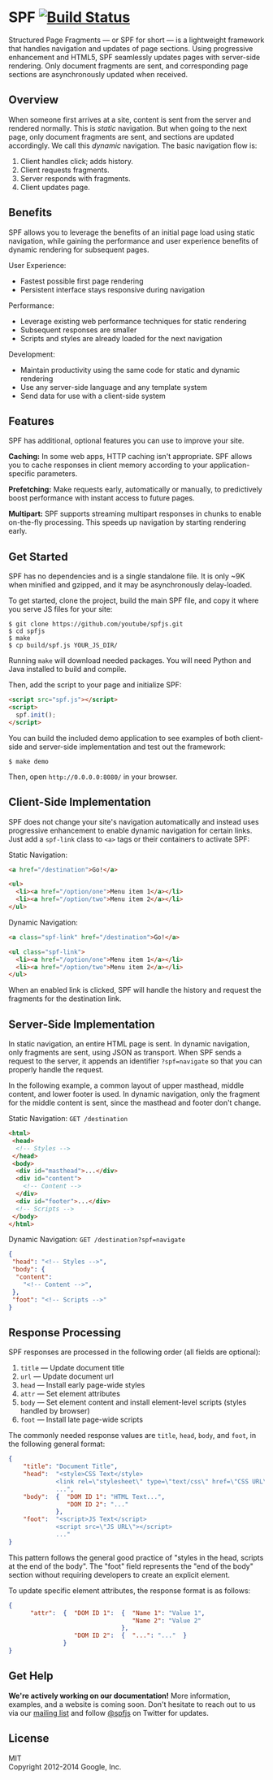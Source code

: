 # SPF  [![Build Status](https://secure.travis-ci.org/youtube/spfjs.png?branch=master)](http://travis-ci.org/youtube/spfjs)

Structured Page Fragments — or SPF for short — is a lightweight framework that
handles navigation and updates of page sections. Using progressive
enhancement and HTML5, SPF seamlessly updates pages with server-side rendering.
Only document fragments are sent, and corresponding page sections are
asynchronously updated when received.


## Overview

When someone first arrives at a site, content is sent from the server and
rendered normally.  This is _static_ navigation.  But when going to the next
page, only document fragments are sent, and sections are updated accordingly.
We call this _dynamic_ navigation.  The basic navigation flow is:

1. Client handles click; adds history.
2. Client requests fragments.
3. Server responds with fragments.
4. Client updates page.


## Benefits

SPF allows you to leverage the benefits of an initial page load using static
navigation, while gaining the performance and user experience benefits of
dynamic rendering for subsequent pages.

User Experience:

* Fastest possible first page rendering
* Persistent interface stays responsive during navigation

Performance:

* Leverage existing web performance techniques for static rendering
* Subsequent responses are smaller
* Scripts and styles are already loaded for the next navigation

Development:

* Maintain productivity using the same code for static and dynamic rendering
* Use any server-side language and any template system
* Send data for use with a client-side system


## Features

SPF has additional, optional features you can use to improve your site.

**Caching:** In some web apps, HTTP caching isn't appropriate.  SPF allows you
to cache responses in client memory according to your application-specific
parameters.

**Prefetching:** Make requests early, automatically or manually, to predictively
boost performance with instant access to future pages.

**Multipart:** SPF supports streaming multipart responses in chunks to enable
on-the-fly processing.  This speeds up navigation by starting rendering early.


## Get Started

SPF has no dependencies and is a single standalone file.  It is only ~9K when
minified and gzipped, and it may be asynchronously delay-loaded.

To get started, clone the project, build the main SPF file, and copy it where
you serve JS files for your site:

```shell
$ git clone https://github.com/youtube/spfjs.git
$ cd spfjs
$ make
$ cp build/spf.js YOUR_JS_DIR/
```

Running `make` will download needed packages.  You will need Python and Java
installed to build and compile.

Then, add the script to your page and initialize SPF:

```html
<script src="spf.js"></script>
<script>
  spf.init();
</script>
```

You can build the included demo application to see examples of both
client-side and server-side implementation and test out the framework:

```shell
$ make demo
```

Then, open `http://0.0.0.0:8080/` in your browser.


## Client-Side Implementation

SPF does not change your site's navigation automatically and instead uses
progressive enhancement to enable dynamic navigation for certain links.  Just
add a `spf-link` class to `<a>` tags or their containers to activate SPF:

Static Navigation:

```html
<a href="/destination">Go!</a>

<ul>
  <li><a href="/option/one">Menu item 1</a></li>
  <li><a href="/option/two">Menu item 2</a></li>
</ul>
```


Dynamic Navigation:

```html
<a class="spf-link" href="/destination">Go!</a>

<ul class="spf-link">
  <li><a href="/option/one">Menu item 1</a></li>
  <li><a href="/option/two">Menu item 2</a></li>
</ul>
```

When an enabled link is clicked, SPF will handle the history and request the
fragments for the destination link.


## Server-Side Implementation

In static navigation, an entire HTML page is sent.  In dynamic navigation, only
fragments are sent, using JSON as transport.  When SPF sends a request to the
server, it appends an identifier `?spf=navigate` so that you can properly
handle the request.

In the following example, a common layout of upper masthead, middle content, and
lower footer is used.  In dynamic navigation, only the fragment for the middle
content is sent, since the masthead and footer don't change.

Static Navigation:  `GET /destination`

```html
<html>
 <head>
  <!-- Styles -->
 </head>
 <body>
  <div id="masthead">...</div>
  <div id="content">
    <!-- Content -->
  </div>
  <div id="footer">...</div>
  <!-- Scripts -->
 </body>
</html>
```

Dynamic Navigation:  `GET /destination?spf=navigate`

```json
{
 "head": "<!-- Styles -->",
 "body": {
  "content":
    "<!-- Content -->",
 },
 "foot": "<!-- Scripts -->"
}
```


## Response Processing

SPF responses are processed in the following order (all fields are optional):

1. `title` — Update document title
2. `url` — Update document url
3. `head` — Install early page-wide styles
4. `attr` — Set element attributes
5. `body` — Set element content and install element-level scripts
            (styles handled by browser)
6. `foot` — Install late page-wide scripts

The commonly needed response values are `title`, `head`, `body`, and `foot`,
in the following general format:

```json
{
    "title": "Document Title",
    "head":  "<style>CSS Text</style>
             <link rel=\"stylesheet\" type=\"text/css\" href=\"CSS URL\">
             ...",
    "body":  {  "DOM ID 1": "HTML Text...",
                "DOM ID 2": "..."
             },
    "foot":  "<script>JS Text</script>
             <script src=\"JS URL\"></script>
             ..."
}
```

This pattern follows the general good practice of "styles in the head, scripts
at the end of the body".  The "foot" field represents the "end of the body"
section without requiring developers to create an explicit element.

To update specific element attributes, the response format is as follows:

```json
{
      "attr":  {  "DOM ID 1":  {  "Name 1": "Value 1",
                                  "Name 2": "Value 2"
                               },
                  "DOM ID 2":  {  "...": "..."  }
               }
}
```


## Get Help

**We're actively working on our documentation!**  More information, examples,
and a website is coming soon.  Don't hesitate to reach out to us via our
[mailing list](https://groups.google.com/forum/#!forum/spfjs) and follow
[@spfjs](https://twitter.com/spfjs) on Twitter for updates.


## License

MIT  
Copyright 2012-2014 Google, Inc.
